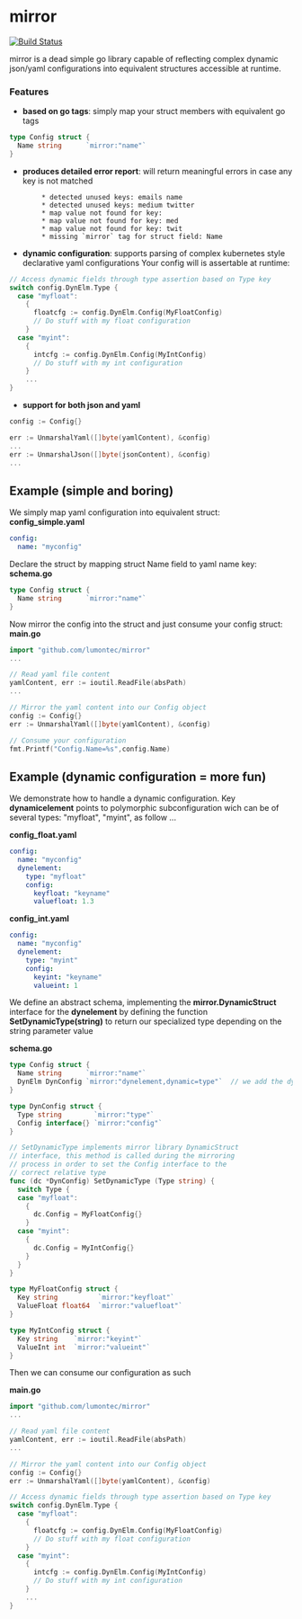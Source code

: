# mirror

[![Build Status](https://api.travis-ci.com/lumontec/mirror.svg?branch=master)](https://travis-ci.com/lumontec/mirror)

mirror is a dead simple go library capable of reflecting complex dynamic json/yaml configurations into equivalent structures accessible at runtime. 


### Features

* **based on go tags**: simply map your struct members with equivalent go tags 
```go
type Config struct {
  Name string      `mirror:"name"`
}
```

* **produces detailed error report**: will return meaningful errors in case any key is not matched 
```text
        * detected unused keys: emails name
        * detected unused keys: medium twitter
        * map value not found for key: 
        * map value not found for key: med
        * map value not found for key: twit
        * missing `mirror` tag for struct field: Name
```

* **dynamic configuration**: supports parsing of complex kubernetes style declarative yaml configurations
Your config will is assertable at runtime:
```go
// Access dynamic fields through type assertion based on Type key
switch config.DynElm.Type {
  case "myfloat": 
    {
      floatcfg := config.DynElm.Config(MyFloatConfig)
      // Do stuff with my float configuration
    }
  case "myint": 
    {
      intcfg := config.DynElm.Config(MyIntConfig)
      // Do stuff with my int configuration
    }
    ...
}
```
* **support for both json and yaml**
```go
config := Config{}

err := UnmarshalYaml([]byte(yamlContent), &config)
...
err := UnmarshalJson([]byte(jsonContent), &config)
...

```


## Example (simple and boring)

We simply map yaml configuration into equivalent struct:
**config_simple.yaml**
```yaml
config:
  name: "myconfig"
```

Declare the struct by mapping struct Name field to yaml name key:
**schema.go**
```go
type Config struct {
  Name string      `mirror:"name"`
}
```

Now mirror the config into the struct and just consume your config struct:
**main.go**
```go
import "github.com/lumontec/mirror"
...

// Read yaml file content 
yamlContent, err := ioutil.ReadFile(absPath)
...

// Mirror the yaml content into our Config object
config := Config{}
err := UnmarshalYaml([]byte(yamlContent), &config)

// Consume your configuration 
fmt.Printf("Config.Name=%s",config.Name)
```


## Example (dynamic configuration = more fun)

We demonstrate how to handle a dynamic configuration.
Key **dynamicelement** points to polymorphic subconfiguration wich can be of several types: "myfloat", "myint", as follow ...

**config_float.yaml**
```yaml
config:
  name: "myconfig"
  dynelement:
    type: "myfloat"
    config:
      keyfloat: "keyname" 
      valuefloat: 1.3 
```

**config_int.yaml**
```yaml
config:
  name: "myconfig"
  dynelement:
    type: "myint"
    config:
      keyint: "keyname" 
      valueint: 1 
```

We define an abstract schema, implementing the **mirror.DynamicStruct** interface for the **dynelement** by defining the function **SetDynamicType(string)** to return our specialized type depending on the string parameter value

**schema.go**
```go
type Config struct {
  Name string      `mirror:"name"`
  DynElm DynConfig `mirror:"dynelement,dynamic=type"`  // we add the dynamic selector, required by mirror library, sets selector key = type
}

type DynConfig struct {
  Type string        `mirror:"type"`
  Config interface{} `mirror:"config"`
}

// SetDynamicType implements mirror library DynamicStruct 
// interface, this method is called during the mirroring 
// process in order to set the Config interface to the 
// correct relative type
func (dc *DynConfig) SetDynamicType (Type string) {
  switch Type {
  case "myfloat": 
    {
      dc.Config = MyFloatConfig{}
    }
  case "myint": 
    {
      dc.Config = MyIntConfig{}
    }
  }
}

type MyFloatConfig struct {
  Key string          `mirror:"keyfloat"`
  ValueFloat float64  `mirror:"valuefloat"`
}

type MyIntConfig struct {
  Key string    `mirror:"keyint"`
  ValueInt int  `mirror:"valueint"`
}
```

Then we can consume our configuration as such

**main.go**
```go
import "github.com/lumontec/mirror"
...

// Read yaml file content 
yamlContent, err := ioutil.ReadFile(absPath)
...

// Mirror the yaml content into our Config object
config := Config{}
err := UnmarshalYaml([]byte(yamlContent), &config)

// Access dynamic fields through type assertion based on Type key
switch config.DynElm.Type {
  case "myfloat": 
    {
      floatcfg := config.DynElm.Config(MyFloatConfig)
      // Do stuff with my float configuration
    }
  case "myint": 
    {
      intcfg := config.DynElm.Config(MyIntConfig)
      // Do stuff with my int configuration
    }
    ...
}

```


